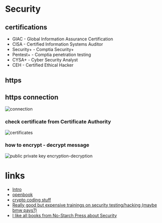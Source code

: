 # Security
## certifications
* GIAC - Global Information Assurance Certification
* CISA - Certified Information Systems Auditor
* Security+ - Comptia Security+
* Pentest+ - Comptia penetration testing
* CYSA+ - Cyber Security Analyst
* CEH - Certified Ethical Hacker

## https
## https connection
![connection](https://i.postimg.cc/TwYRzGy1/https-connection.png)  

### check certificate from Certificate Authority
![certificates](https://i.postimg.cc/fWmw13Fk/https-certificate.png)  

### how to encrypt - decrypt message
![public private key encryption-decryption](https://i.postimg.cc/dQx8NxbJ/public-private-key-encryption-decription.png)  


# links
* [Intro](https://mycourses.aalto.fi/course/view.php?id=20561&section=1)
* [openbook](https://www.cl.cam.ac.uk/~rja14/book.html)
* [crypto coding stuff](https://cryptopals.com/)
* [Really good but expensive trainings on security testing/hacking (maybe bmw pays?)](https://www.offensive-security.com/)
* [I like all books from No-Starch Press about Security](https://nostarch.com/catalog/security)
